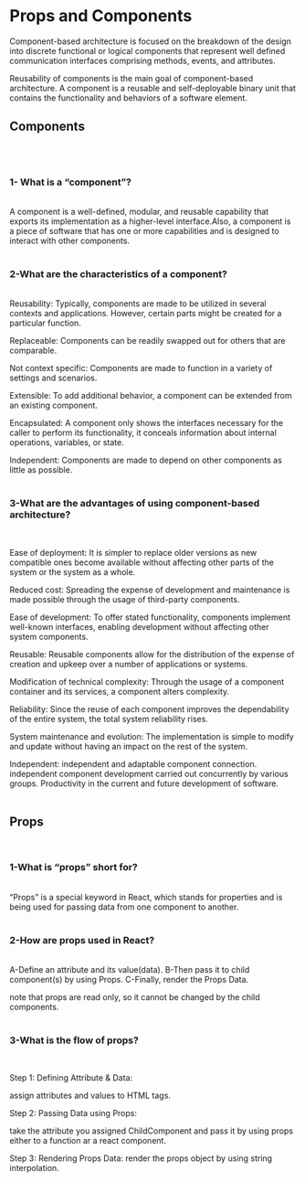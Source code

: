 
# Props and Components

Component-based architecture is focused on the breakdown of the design into discrete functional or logical components that represent well defined communication interfaces comprising methods, events, and attributes.

Reusability of components is the main goal of component-based architecture.
A component is a reusable and self-deployable binary unit that contains the functionality and behaviors of a software element.

## Components
<br/><br/>
### 1- What is a “component”?
<br/>
A component is a well-defined, modular, and reusable capability that exports its implementation as a higher-level interface.Also, a component is a piece of software that has one or more capabilities and is designed to interact with other components.
<br/><br/>

### 2-What are the characteristics of a component?
<br/>
Reusability: Typically, components are made to be utilized in several contexts and applications.
However, certain parts might be created for a particular function.

Replaceable: Components can be readily swapped out for others that are comparable.

Not context specific: Components are made to function in a variety of settings and scenarios.

Extensible: To add additional behavior, a component can be extended from an existing component.

Encapsulated: A component only shows the interfaces necessary for the caller to perform its functionality, it conceals information about internal operations, variables, or state.

Independent: Components are made to depend on other components as little as possible.
<br/><br/>

### 3-What are the advantages of using component-based architecture?
<br/>

Ease of deployment: It is simpler to replace older versions as new compatible ones become available without affecting other parts of the system or the system as a whole.

Reduced cost: Spreading the expense of development and maintenance is made possible through the usage of third-party components.

Ease of development: To offer stated functionality, components implement well-known interfaces, enabling development without affecting other system components.

Reusable: Reusable components allow for the distribution of the expense of creation and upkeep over a number of applications or systems.

Modification of technical complexity: Through the usage of a component container and its services, a component alters complexity.

Reliability: Since the reuse of each component improves the dependability of the entire system, the total system reliability rises.

System maintenance and evolution: The implementation is simple to modify and update without having an impact on the rest of the system.

Independent: independent and adaptable component connection. independent component development carried out concurrently by various groups. Productivity in the current and future development of software. 
<br/><br/>

## Props
<br/>

### 1-What is “props” short for?
<br/>
“Props” is a special keyword in React, which stands for properties and is being used for passing data from one component to another.
<br/><br/>

### 2-How are props used in React?
<br/>
A-Define an attribute and its value(data).
B-Then pass it to child component(s) by using Props.
C-Finally, render the Props Data.

note that props are read only, so it cannot be changed by the child components.
<br/><br/>
### 3-What is the flow of props?
<br/>

Step 1: Defining Attribute & Data:


assign attributes and values to HTML tags.


Step 2: Passing Data using Props:

take the attribute you assigned ChildComponent and pass it by using props either to a function ar a react component.

Step 3: Rendering Props Data:
render the props object by using string interpolation.